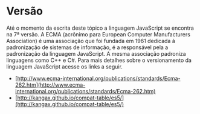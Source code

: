 # Versão

Até o momento da escrita deste tópico a linguagem JavaScript se encontra na 7ª versão. A ECMA \(acrônimo para European Computer Manufacturers Association\) é uma associação que foi fundada em 1961 dedicada à padronização de sistemas de informação, é a responsável pela a padronização da linguagem JavaScript. A mesma associação padroniza linguagens como C++ e C\#. Para mais detalhes sobre o versionamento da linguagem JavaScript acesse os links a seguir.

* [http://www.ecma-international.org/publications/standards/Ecma-262.htm](http://www.ecma-international.org/publications/standards/Ecma-262.htm)
* [http://kangax.github.io/compat-table/es5/](http://kangax.github.io/compat-table/es5/)



